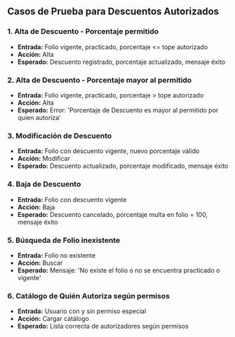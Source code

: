 ## Casos de Prueba para Descuentos Autorizados

### 1. Alta de Descuento - Porcentaje permitido
- **Entrada:** Folio vigente, practicado, porcentaje <= tope autorizado
- **Acción:** Alta
- **Esperado:** Descuento registrado, porcentaje actualizado, mensaje éxito

### 2. Alta de Descuento - Porcentaje mayor al permitido
- **Entrada:** Folio vigente, practicado, porcentaje > tope autorizado
- **Acción:** Alta
- **Esperado:** Error: 'Porcentaje de Descuento es mayor al permitido por quien autoriza'

### 3. Modificación de Descuento
- **Entrada:** Folio con descuento vigente, nuevo porcentaje válido
- **Acción:** Modificar
- **Esperado:** Descuento actualizado, porcentaje modificado, mensaje éxito

### 4. Baja de Descuento
- **Entrada:** Folio con descuento vigente
- **Acción:** Baja
- **Esperado:** Descuento cancelado, porcentaje multa en folio = 100, mensaje éxito

### 5. Búsqueda de Folio inexistente
- **Entrada:** Folio no existente
- **Acción:** Buscar
- **Esperado:** Mensaje: 'No existe el folio o no se encuentra practicado o vigente'

### 6. Catálogo de Quién Autoriza según permisos
- **Entrada:** Usuario con y sin permiso especial
- **Acción:** Cargar catálogo
- **Esperado:** Lista correcta de autorizadores según permisos
